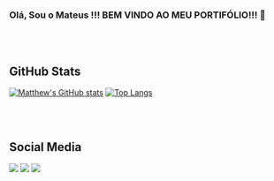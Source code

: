 ### Olá, Sou o Mateus !!! BEM VINDO AO MEU PORTIFÓLIO!!! 👋

<br></br>

## GitHub Stats
[![Matthew's GitHub stats](https://github-readme-stats.vercel.app/api?username=matthew2079)](https://github.com/matthew2079)
[![Top Langs](https://github-readme-stats.vercel.app/api/top-langs/?username=matthew2079&langs_count=3)](https://github.com/matthew2079)

<br></br>

## Social Media
[<img src="https://img.shields.io/badge/linkedin-%230077B5.svg?&style=for-the-badge&logo=linkedin&logoColor=white" />](https://www.linkedin.com/in/mateus-frahm-a573651b4/) [<img src = "https://img.shields.io/badge/instagram-%23E4405F.svg?&style=for-the-badge&logo=instagram&logoColor=white">](https://www.instagram.com/matthew_shaux/?hl=pt-br) [<img src = "https://img.shields.io/badge/facebook-%231877F2.svg?&style=for-the-badge&logo=facebook&logoColor=white">](https://www.facebook.com/mateus.marquesfrahm/)

